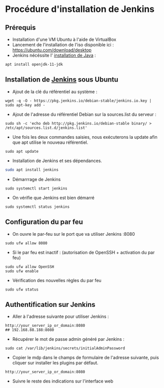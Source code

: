 # Procédure d'installation de Jenkins 

## Prérequis 
- Installation d'une VM Ubuntu à l'aide de VirtualBox
- Lancement de l'installation de  l'iso disponible ici : https://ubuntu.com/download/desktop
- Jenkins nécéssite l' [installation de Java](https://ubuntu.com/download/desktop) :
```shell
apt install openjdk-11-jdk
```

## Installation de [Jenkins](https://www.jenkins.io/doc/book/installing/linux/) sous Ubuntu 

- Ajout de la clé du référentiel au système : 
```shell
wget -q -O - https://pkg.jenkins.io/debian-stable/jenkins.io.key | sudo apt-key add -
```
  
   - Ajout de l'adresse du référentiel Debian sur la sources.list du serveur : 
```shell
sudo sh -c 'echo deb http://pkg.jenkins.io/debian-stable binary/ > /etc/apt/sources.list.d/jenkins.list'
```

   - Une fois les deux commandes saisies, nous exécuterons la update afin que apt utilise le nouveau référentiel.
```shell
sudo apt update
```

   - Installation de Jenkins et ses dépendances.
```bash
sudo apt install jenkins
```

   - Démarrrage de Jenkins
```shell
sudo systemctl start jenkins
```
		
   - On vérifie que Jenkins est bien démarré
```shell
sudo systemctl status jenkins
```
		
		
## Configuration du par feu
   - On ouvre le par-feu sur le port que va utiliser Jenkins :8080
```shell
sudo ufw allow 8080
```
		
   - Si le par feu est inactif : (autorisation de OpenSSH + activation du par feu)
```shell
sudo ufw allow OpenSSH
sudo ufw enable
```

   - Vérification des nouvelles règles du par feu 
```shell
sudo ufw status
```
		
## Authentification sur Jenkins 
   - Aller à l'adresse suivante pour utiliser Jenkins  : 
```shell
http://your_server_ip_or_domain:8080
## 192.168.88.188:8080
```
		
   - Récupérer le mot de passe admin généré par Jenkins : 
```shell
sudo cat /var/lib/jenkins/secrets/initialAdminPassword
```
		
   - Copier le mdp dans le champs de formulaire de l'adresse suivante, puis cliquer sur installer les plugins par défaut. 
```shell
http://your_server_ip_or_domain:8080
```
		
   - Suivre le reste des indications sur l'interface web 



